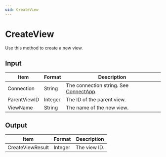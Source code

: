 ```yaml
---
uid: CreateView
---
```


# CreateView

Use this method to create a new view.

## Input

| Item         | Format  | Description                                              |
|--------------|---------|----------------------------------------------------------|
| Connection   | String  | The connection string. See [ConnectApp](xref:ConnectApp). |
| ParentViewID | Integer | The ID of the parent view.                               |
| ViewName     | String  | The name of the new view.                                |

## Output

| Item             | Format  | Description  |
|------------------|---------|--------------|
| CreateViewResult | Integer | The view ID. |

